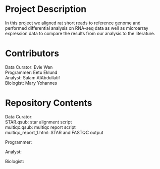 # Project Description
In this project we aligned rat short reads to reference genome and performed differential analysis on RNA-seq data as well as microarray expression data to compare the results from our analysis to the literature.

# Contributors

Data Curator: Evie Wan \
Programmer: Eetu Eklund \
Analyst: Salam AlAbdullatif \
Biologist: Mary Yohannes

# Repository Contents

Data Curator: \
STAR.qsub: star alignment script \
multiqc.qsub: multiqc report script \
multiqc_report_1.html: STAR and FASTQC output 

Programmer: 

Analyst: 

Biologist:


